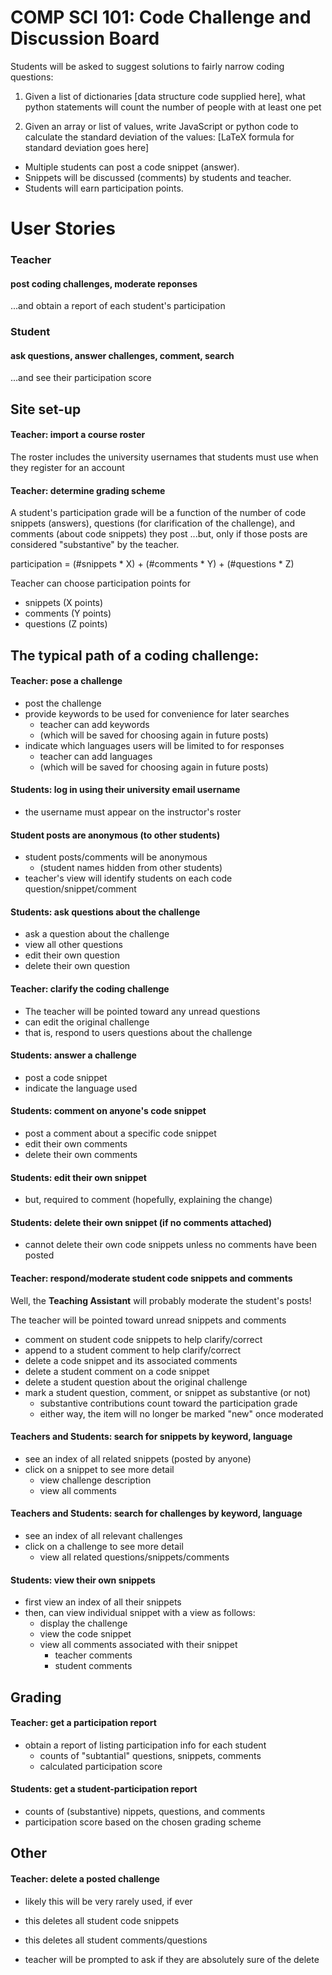 
# COMP SCI 101: Code Challenge and Discussion Board

Students will be asked to suggest solutions to fairly narrow coding questions:

1. Given a list of dictionaries [data structure code supplied here], what python statements will count the number of people with at least one pet

2. Given an array or list of values, write JavaScript or python code to calculate the standard deviation of the values: [LaTeX formula for standard deviation goes here] 

+ Multiple students can post a code snippet (answer).    
+ Snippets will be discussed (comments) by students and teacher.    
+ Students will earn participation points.     


# User Stories

### Teacher 

#### post coding challenges, moderate reponses

...and obtain a report of each student's participation

### Student

#### ask questions, answer challenges, comment, search

...and see their participation score



## Site set-up

#### Teacher: import a course roster

The roster includes the university usernames that students must use when they register for an account

#### Teacher: determine grading scheme

A student's participation grade will be a function of the number of code snippets (answers), questions (for clarification of the challenge), and comments (about code snippets) they post ...but, only if those posts are considered "substantive" by the teacher.

participation = (#snippets * X) + (#comments * Y) + (#questions * Z)

Teacher can choose participation points for 

+ snippets (X points)
+ comments (Y points) 
+ questions (Z points)



## The typical path of a coding challenge:

#### Teacher: pose a challenge

+ post the challenge 
+ provide keywords to be used for convenience for later searches
	+ teacher can add keywords 
	+ (which will be saved for choosing again in future posts)
+ indicate which languages users will be limited to for responses
	+ teacher can add languages
	+ (which will be saved for choosing again in future posts)

#### Students: log in using their university email username

+ the username must appear on the instructor's roster

#### Student posts are anonymous (to other students)

+ student posts/comments will be anonymous 
  + (student names hidden from other students)
+ teacher's view will identify students on each code question/snippet/comment

#### Students: ask questions about the challenge

+ ask a question about the challenge 
+ view all other questions
+ edit their own question 
+ delete their own question

#### Teacher: clarify the coding challenge

+ The teacher will be pointed toward any unread questions
+ can edit the original challenge
+ that is, respond to users questions about the challenge

#### Students: answer a challenge

+ post a code snippet
+ indicate the language used

#### Students: comment on anyone's code snippet

+ post a comment about a specific code snippet
+ edit their own comments
+ delete their own comments

#### Students: edit their own snippet

+ but, required to comment (hopefully, explaining the change)

#### Students: delete their own snippet (if no comments attached)

+ cannot delete their own code snippets unless no comments have been posted

#### Teacher: respond/moderate student code snippets and comments

Well, the **Teaching Assistant** will probably moderate the student's posts!

The teacher will be pointed toward unread snippets and comments

+ comment on student code snippets to help clarify/correct
+ append to a student comment to help clarify/correct
+ delete a code snippet and its associated comments
+ delete a student comment on a code snippet
+ delete a student question about the original challenge
+ mark a student question, comment, or snippet as substantive (or not)
	+ substantive contributions count toward the participation grade
	+ either way, the item will no longer be marked "new" once moderated

#### Teachers and Students: search for snippets by keyword, language

+ see an index of all related snippets (posted by anyone)
+ click on a snippet to see more detail
  + view challenge description
  + view all comments

#### Teachers and Students: search for challenges by keyword, language

+ see an index of all relevant challenges 
+ click on a challenge to see more detail
  + view all related questions/snippets/comments

#### Students: view their own snippets

+ first view an index of all their snippets
+ then, can view individual snippet with a view as follows:
  + display the challenge
  + view the code snippet
  + view all comments associated with their snippet
    + teacher comments
    + student comments


## Grading

#### Teacher: get a participation report

+ obtain a report of listing participation info for each student
  + counts of "subtantial" questions, snippets, comments
  + calculated participation score


#### Students: get a student-participation report

+ counts of (substantive) nippets, questions, and comments 
+ participation score based on the chosen grading scheme



## Other

#### Teacher: delete a posted challenge

+ likely this will be very rarely used, if ever

+ this deletes all student code snippets
+ this deletes all student comments/questions
+ teacher will be prompted to ask if they are absolutely sure of the delete





